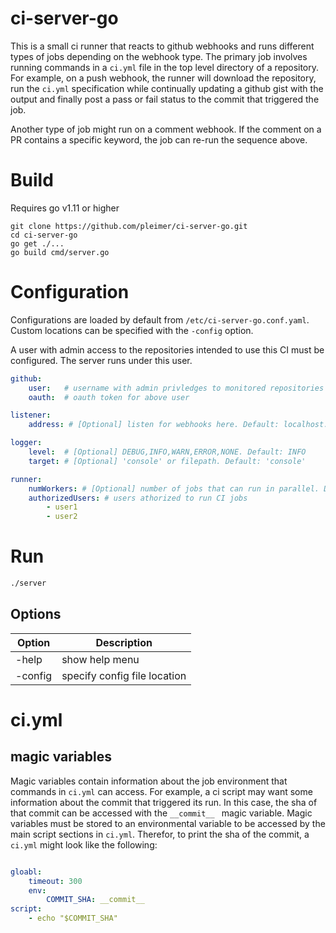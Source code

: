 #  ci-server-go
This is a small ci runner that reacts to github webhooks and runs different types of jobs depending on the webhook type. The primary job involves running commands in a `ci.yml` file in the top level directory of a repository. For example, on a push webhook, the runner will download the repository, run the `ci.yml` specification while continually updating a github gist with the output and finally post a pass or fail status to the commit that triggered the job. 

Another type of job might run on a comment webhook. If the comment on a PR contains a specific keyword, the job can re-run the sequence above. 


# Build
Requires go v1.11 or higher
```
git clone https://github.com/pleimer/ci-server-go.git
cd ci-server-go
go get ./...
go build cmd/server.go
```

# Configuration
Configurations are loaded by default from `/etc/ci-server-go.conf.yaml`. Custom locations can be specified with the `-config` option.

A user with admin access to the repositories intended to use this CI must be configured. The server runs under this user.

```yaml
github:
    user:   # username with admin privledges to monitored repositories
    oauth:  # oauth token for above user

listener: 
    address: # [Optional] listen for webhooks here. Default: localhost:3000

logger:
    level:  # [Optional] DEBUG,INFO,WARN,ERROR,NONE. Default: INFO
    target: # [Optional] 'console' or filepath. Default: 'console'

runner:
    numWorkers: # [Optional] number of jobs that can run in parallel. Default: 4
    authorizedUsers: # users athorized to run CI jobs
        - user1
        - user2
```

# Run
```bash
./server
```

## Options
Option | Description
-|-
-help | show help menu
-config | specify config file location

# ci.yml

## magic variables
Magic variables contain information about the job environment that commands in `ci.yml` can access. For example, a ci script may want some information about the commit that triggered its run. In this case, the sha of that commit can be accessed with the `__commit__ ` magic variable. Magic variables must be stored to an environmental variable to be accessed by the main script sections in `ci.yml`. Therefor, to print the sha of the commit, a `ci.yml` might look like the following:

```yaml

gloabl:
    timeout: 300
    env:
        COMMIT_SHA: __commit__
script:
    - echo "$COMMIT_SHA"
```
